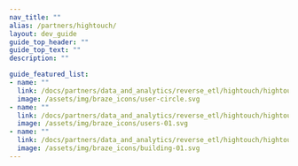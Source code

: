 ```yaml
---
nav_title: ""
alias: /partners/hightouch/
layout: dev_guide
guide_top_header: ""
guide_top_text: ""
description: ""

guide_featured_list:
- name: ""
  link: /docs/partners/data_and_analytics/reverse_etl/hightouch/hightouch/
  image: /assets/img/braze_icons/user-circle.svg
- name: ""
  link: /docs/partners/data_and_analytics/reverse_etl/hightouch/hightouch_cohort_import/
  image: /assets/img/braze_icons/users-01.svg
- name: ""
  link: /docs/partners/data_and_analytics/reverse_etl/hightouch/hightouch_personalization_api/
  image: /assets/img/braze_icons/building-01.svg
---
```


<br> 